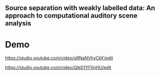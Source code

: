 ## Source separation with weakly labelled data: An approach to computational auditory scene analysis

# Demo
https://studio.youtube.com/video/g9NaNVhyCbY/edit

https://studio.youtube.com/video/QleD1YF0nHU/edit
